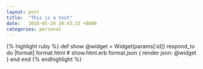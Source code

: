 ```yaml
---
layout: post
title:  "This is a test"
date:   2016-05-28 20:43:33 +0800
categories: personal
---
```

{% highlight ruby %}
def show
  @widget = Widget(params[:id])
  respond_to do |format|
    format.html # show.html.erb
    format.json { render json: @widget }
  end
end
{% endhighlight %}
